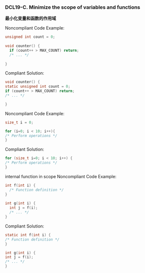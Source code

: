 ### DCL19-C. Minimize the scope of variables and functions

**最小化变量和函数的作用域**

Noncompliant Code Example:

```C
unsigned int count = 0;
 
void counter() {
  if (count++ > MAX_COUNT) return;
  /* ... */
 
}
```

Compliant Solution:

```C
void counter() {
static unsigned int count = 0;
if (count++ > MAX_COUNT) return;
/* ... */

}
```

Noncompliant Code Example:

```C
size_t i = 0;

for (i=0; i < 10; i++){
/* Perform operations */
}
```

Compliant Solution:

```C
for (size_t i=0; i < 10; i++) {
/* Perform operations */
}
```

internal function in scope
Noncompliant Code Example:

```C
int f(int i) {
  /* Function definition */
}
 
int g(int i) {
  int j = f(i);
  /* ... */
}
```

Compliant Solution:

```C
static int f(int i) {
/* Function definition */
}

int g(int i) {
int j = f(i);
/* ... */
}
```


